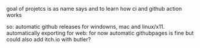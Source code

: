 goal of projetcs is as name says and to learn how ci and github action works

so:
automatic github releases for windowns, mac and linux/x11.
automatically exporting for web: for now automatic githubpages is fine but could also add itch.io with butler?
